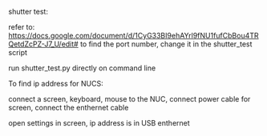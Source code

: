 shutter test:

refer to: https://docs.google.com/document/d/1CyG33BI9ehAYrl9fNU1fufCbBou4TRQetdZcPZ-J7_U/edit# to find the port number, change it in the shutter_test script

run shutter_test.py directly on command line


To find ip address for NUCS:

connect a screen, keyboard, mouse to the NUC, connect power cable for screen, connect the enthernet cable

open settings in screen, ip address is in  USB enthernet
